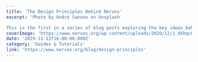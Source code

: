 ```yaml
---
title: 'The Design Principles Behind Nervos'
excerpt: 'Photo by André Sanano on Unsplash

This is the first in a series of blog posts exploring the key ideas behind the development of the Nervos Network. Each article will alternate between a core tenet of'
coverImage: 'https://www.nervos.org/wp-content/uploads/2020/12/1_dXhqc8OkY2on4JsEo-sGwA.jpeg'
date: '2019-11-13T16:00:00.000Z'
category: 'Guides & Tutorials'
link: 'https://www.nervos.org/blog/design-principles'
---
```


